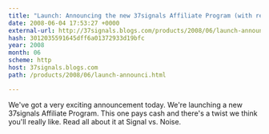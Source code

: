 ```yaml
---
title: "Launch: Announcing the new 37signals Affiliate Program (with recurring income)"
date: 2008-06-04 17:53:27 +0000
external-url: http://37signals.blogs.com/products/2008/06/launch-announci.html
hash: 3012035591645dff6a01372933d19bfc
year: 2008
month: 06
scheme: http
host: 37signals.blogs.com
path: /products/2008/06/launch-announci.html

---
```


We've got a very exciting announcement today. We're launching a new 37signals Affiliate Program. This one pays cash and there's a twist we think you'll really like. Read all about it at Signal vs. Noise.
